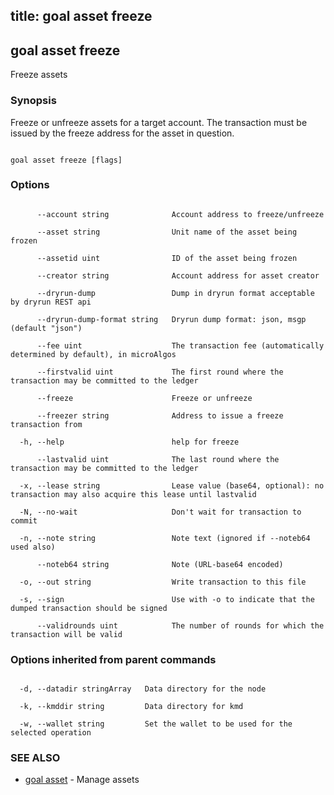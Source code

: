 title: goal asset freeze
---
## goal asset freeze



Freeze assets



### Synopsis



Freeze or unfreeze assets for a target account. The transaction must be issued by the freeze address for the asset in question.



```

goal asset freeze [flags]

```



### Options



```

      --account string              Account address to freeze/unfreeze

      --asset string                Unit name of the asset being frozen

      --assetid uint                ID of the asset being frozen

      --creator string              Account address for asset creator

      --dryrun-dump                 Dump in dryrun format acceptable by dryrun REST api

      --dryrun-dump-format string   Dryrun dump format: json, msgp (default "json")

      --fee uint                    The transaction fee (automatically determined by default), in microAlgos

      --firstvalid uint             The first round where the transaction may be committed to the ledger

      --freeze                      Freeze or unfreeze

      --freezer string              Address to issue a freeze transaction from

  -h, --help                        help for freeze

      --lastvalid uint              The last round where the transaction may be committed to the ledger

  -x, --lease string                Lease value (base64, optional): no transaction may also acquire this lease until lastvalid

  -N, --no-wait                     Don't wait for transaction to commit

  -n, --note string                 Note text (ignored if --noteb64 used also)

      --noteb64 string              Note (URL-base64 encoded)

  -o, --out string                  Write transaction to this file

  -s, --sign                        Use with -o to indicate that the dumped transaction should be signed

      --validrounds uint            The number of rounds for which the transaction will be valid

```



### Options inherited from parent commands



```

  -d, --datadir stringArray   Data directory for the node

  -k, --kmddir string         Data directory for kmd

  -w, --wallet string         Set the wallet to be used for the selected operation

```



### SEE ALSO



* [goal asset](../../asset/asset/)	 - Manage assets



